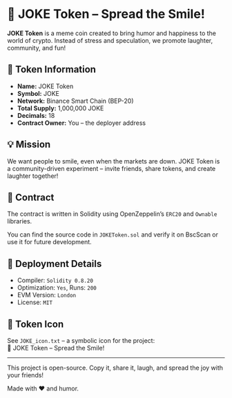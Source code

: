 # 🤡 JOKE Token – Spread the Smile!

**JOKE Token** is a meme coin created to bring humor and happiness to the world of crypto. Instead of stress and speculation, we promote laughter, community, and fun!

## 📜 Token Information

- **Name:** JOKE Token  
- **Symbol:** JOKE  
- **Network:** Binance Smart Chain (BEP-20)  
- **Total Supply:** 1,000,000 JOKE  
- **Decimals:** 18  
- **Contract Owner:** You – the deployer address

## 💡 Mission

We want people to smile, even when the markets are down. JOKE Token is a community-driven experiment – invite friends, share tokens, and create laughter together!

## 🧠 Contract

The contract is written in Solidity using OpenZeppelin’s `ERC20` and `Ownable` libraries.

You can find the source code in `JOKEToken.sol` and verify it on BscScan or use it for future development.

## 🚀 Deployment Details

- Compiler: `Solidity 0.8.20`  
- Optimization: `Yes`, Runs: `200`  
- EVM Version: `London`  
- License: `MIT`

## 🎨 Token Icon

See `JOKE_icon.txt` – a symbolic icon for the project:  
🙂 JOKE Token – Spread the Smile!

---

This project is open-source. Copy it, share it, laugh, and spread the joy with your friends!

Made with ❤️ and humor.

